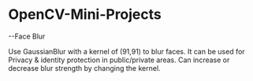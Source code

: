 # OpenCV-Mini-Projects

--Face Blur


Use GaussianBlur with a kernel of (91,91) to blur faces. It can be used for Privacy & identity protection in public/private areas. Can increase or decrease blur strength by changing the kernel.
